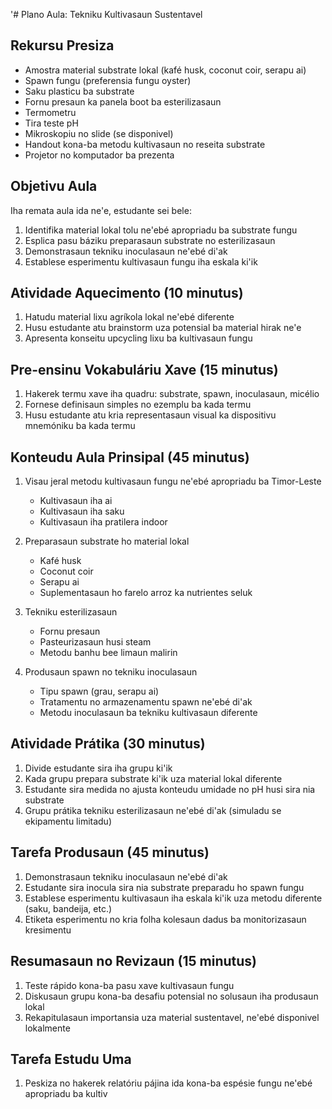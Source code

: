 '# Plano Aula: Tekniku Kultivasaun Sustentavel

## Rekursu Presiza

- Amostra material substrate lokal (kafé husk, coconut coir, serapu ai)
- Spawn fungu (preferensia fungu oyster)
- Saku plasticu ba substrate
- Fornu presaun ka panela boot ba esterilizasaun
- Termometru
- Tira teste pH
- Mikroskopiu no slide (se disponivel)
- Handout kona-ba metodu kultivasaun no reseita substrate
- Projetor no komputador ba prezenta

## Objetivu Aula

Iha remata aula ida ne'e, estudante sei bele:
1. Identifika material lokal tolu ne'ebé apropriadu ba substrate fungu
2. Esplica pasu báziku preparasaun substrate no esterilizasaun
3. Demonstrasaun tekniku inoculasaun ne'ebé di'ak
4. Establese esperimentu kultivasaun fungu iha eskala ki'ik

## Atividade Aquecimento (10 minutus)

1. Hatudu material lixu agríkola lokal ne'ebé diferente
2. Husu estudante atu brainstorm uza potensial ba material hirak ne'e
3. Apresenta konseitu upcycling lixu ba kultivasaun fungu

## Pre-ensinu Vokabuláriu Xave (15 minutus)

1. Hakerek termu xave iha quadru: substrate, spawn, inoculasaun, micélio
2. Fornese definisaun simples no ezemplu ba kada termu
3. Husu estudante atu kria representasaun visual ka dispositivu mnemóniku ba kada termu

## Konteudu Aula Prinsipal (45 minutus)

1. Visau jeral metodu kultivasaun fungu ne'ebé apropriadu ba Timor-Leste
   - Kultivasaun iha ai
   - Kultivasaun iha saku
   - Kultivasaun iha pratilera indoor

2. Preparasaun substrate ho material lokal
   - Kafé husk
   - Coconut coir
   - Serapu ai
   - Suplementasaun ho farelo arroz ka nutrientes seluk

3. Tekniku esterilizasaun
   - Fornu presaun
   - Pasteurizasaun husi steam
   - Metodu banhu bee limaun malirin

4. Produsaun spawn no tekniku inoculasaun
   - Tipu spawn (grau, serapu ai)
   - Tratamentu no armazenamentu spawn ne'ebé di'ak
   - Metodu inoculasaun ba tekniku kultivasaun diferente

## Atividade Prátika (30 minutus)

1. Divide estudante sira iha grupu ki'ik
2. Kada grupu prepara substrate ki'ik uza material lokal diferente
3. Estudante sira medida no ajusta konteudu umidade no pH husi sira nia substrate
4. Grupu prátika tekniku esterilizasaun ne'ebé di'ak (simuladu se ekipamentu limitadu)

## Tarefa Produsaun (45 minutus)

1. Demonstrasaun tekniku inoculasaun ne'ebé di'ak
2. Estudante sira inocula sira nia substrate preparadu ho spawn fungu
3. Establese esperimentu kultivasaun iha eskala ki'ik uza metodu diferente (saku, bandeija, etc.)
4. Etiketa esperimentu no kria folha kolesaun dadus ba monitorizasaun kresimentu

## Resumasaun no Revizaun (15 minutus)

1. Teste rápido kona-ba pasu xave kultivasaun fungu
2. Diskusaun grupu kona-ba desafiu potensial no solusaun iha produsaun lokal
3. Rekapitulasaun importansia uza material sustentavel, ne'ebé disponivel lokalmente

## Tarefa Estudu Uma

1. Peskiza no hakerek relatóriu pájina ida kona-ba espésie fungu ne'ebé apropriadu ba kultiv